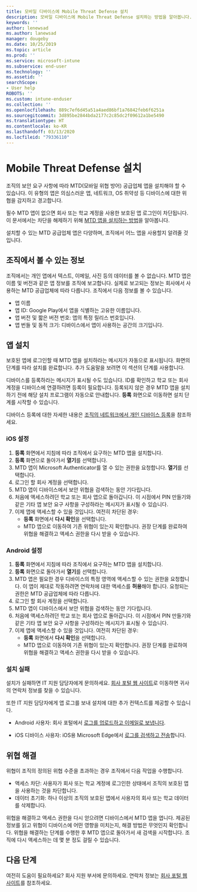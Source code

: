 ```yaml
---
title: 모바일 디바이스에 Mobile Threat Defense 설치
description: 모바일 디바이스에 Mobile Threat Defense 설치하는 방법을 알아봅니다.
keywords: ''
author: lenewsad
ms.author: lanewsad
manager: dougeby
ms.date: 10/25/2019
ms.topic: article
ms.prod: ''
ms.service: microsoft-intune
ms.subservice: end-user
ms.technology: ''
ms.assetid: ''
searchScope:
- User help
ROBOTS: ''
ms.custom: intune-enduser
ms.collection: ''
ms.openlocfilehash: 889c7ef6d45a51a4aed86bf1a76842feb6f6251a
ms.sourcegitcommit: 3d895be2844bda2177c2c85dc2f09612a1be5490
ms.translationtype: HT
ms.contentlocale: ko-KR
ms.lasthandoff: 03/13/2020
ms.locfileid: "79336110"
---
```

# <a name="install-mobile-threat-defense"></a>Mobile Threat Defense 설치   

조직의 보안 요구 사항에 따라 MTD(모바일 위협 방어) 공급업체 앱을 설치해야 할 수 있습니다. 이 유형의 앱은 의심스러운 앱, 네트워크, OS 취약성 등 디바이스에 대한 위협을 감지하고 경고합니다.  

필수 MTD 앱이 없으면 회사 또는 학교 계정을 사용한 보호된 앱 로그인이 차단됩니다. 이 문서에서는 차단을 해제하기 위해 [MTD 앱을 설치하는 방법](set-up-mobile-threat-defense.md#install-app)을 알아봅니다.  

설치할 수 있는 MTD 공급업체 앱은 다양하며, 조직에서 어느 앱을 사용할지 알려줄 것입니다. 


## <a name="information-your-organization-can-see"></a>조직에서 볼 수 있는 정보   

조직에서는 개인 앱에서 텍스트, 이메일, 사진 등의 데이터를 볼 수 없습니다. MTD 앱은 이름 및 버전과 같은 앱 정보를 조직에 보고합니다. 실제로 보고되는 정보는 회사에서 사용하는 MTD 공급업체에 따라 다릅니다. 조직에서 다음 정보를 볼 수 있습니다.   

* 앱 이름  
* 앱 ID: Google Play에서 앱을 식별하는 고유한 이름입니다.  
* 앱 버전 및 짧은 버전 번호: 앱의 특정 릴리스 번호입니다.  
* 앱 번들 및 동적 크기: 디바이스에서 앱이 사용하는 공간의 크기입니다. 


## <a name="install-app"></a>앱 설치    
보호된 앱에 로그인할 때 MTD 앱을 설치하라는 메시지가 자동으로 표시됩니다. 화면의 단계를 따라 설치를 완료합니다. 추가 도움말을 보려면 이 섹션의 단계를 사용합니다.  
 
디바이스를 등록하라는 메시지가 표시될 수도 있습니다. ID를 확인하고 학교 또는 회사 계정을 디바이스에 연결하려면 등록이 필요합니다. 등록되지 않은 경우 MTD 앱을 설치하기 전에 해당 설치 프로그램이 자동으로 안내합니다. **등록** 화면으로 이동하면 설치 단계를 시작할 수 있습니다.  

디바이스 등록에 대한 자세한 내용은 [조직의 네트워크에서 개인 디바이스 등록](https://docs.microsoft.com/azure/active-directory/user-help/user-help-register-device-on-network)을 참조하세요.  

### <a name="ios-setup"></a>iOS 설정  

1. **등록** 화면에서 지침에 따라 조직에서 요구하는 MTD 앱을 설치합니다.   
2. **등록** 화면으로 돌아가서 **열기**를 선택합니다.  
3. MTD 앱이 Microsoft Authenticator를 열 수 있는 권한을 요청합니다. **열기**를 선택합니다. 
4. 로그인 할 회사 계정을 선택합니다. 
5. MTD 앱이 디바이스에서 보안 위협을 검색하는 동안 기다립니다. 
6. 처음에 액세스하려던 학교 또는 회사 앱으로 돌아갑니다. 이 시점에서 PIN 만들기와 같은 기타 앱 보안 요구 사항을 구성하라는 메시지가 표시될 수 있습니다.   
7. 이제 앱에 액세스할 수 있을 것입니다. 여전히 차단된 경우:  
    * **등록** 화면에서 **다시 확인**을 선택합니다.  
    * MTD 앱으로 이동하여 기존 위협이 있는지 확인합니다. 권장 단계를 완료하여 위협을 해결하고 액세스 권한을 다시 받을 수 있습니다.    

### <a name="android-setup"></a>Android 설정 

1. **등록** 화면에서 지침에 따라 조직에서 요구하는 MTD 앱을 설치합니다.  
2. **등록** 화면으로 돌아가서 **열기**를 선택합니다.  
3. MTD 앱은 필요한 경우 디바이스의 특정 영역에 액세스할 수 있는 권한을 요청합니다. 이 앱이 제대로 작동하려면 연락처에 대한 액세스를 **허용**해야 합니다. 요청되는 권한은 MTD 공급업체에 따라 다릅니다.  
4. 로그인 할 회사 계정을 선택합니다.  
5. MTD 앱이 디바이스에서 보안 위협을 검색하는 동안 기다립니다.  
6. 처음에 액세스하려던 학교 또는 회사 앱으로 돌아갑니다. 이 시점에서 PIN 만들기와 같은 기타 앱 보안 요구 사항을 구성하라는 메시지가 표시될 수 있습니다.  
7. 이제 앱에 액세스할 수 있을 것입니다. 여전히 차단된 경우:  
    * **등록** 화면에서 **다시 확인**을 선택합니다.  
    * MTD 앱으로 이동하여 기존 위협이 있는지 확인합니다. 권장 단계를 완료하여 위협을 해결하고 액세스 권한을 다시 받을 수 있습니다.  

### <a name="installation-failed"></a>설치 실패  

설치가 실패하면 IT 지원 담당자에게 문의하세요. [회사 포털 웹 사이트](https://go.microsoft.com/fwlink/?linkid=2010980)로 이동하면 귀사의 연락처 정보를 찾을 수 있습니다.  

또한 IT 지원 담당자에게 앱 로그를 보내 설치에 대한 추가 컨텍스트를 제공할 수 있습니다.  
* Android 사용자: 회사 포털에서 [로그를 업로드하고 이메일로 보냅니다](https://docs.microsoft.com/user-help/send-logs-to-your-it-admin-by-email-android).   

* iOS 디바이스 사용자: iOS용 Microsoft Edge에서 [로그를 검색하고 전송](https://docs.microsoft.com/intune/apps/manage-microsoft-edge#use-microsoft-edge-on-ios-to-access-managed-app-logs)합니다.  

## <a name="resolve-a-threat"></a>위협 해결  
위협이 조직의 정의된 위협 수준을 초과하는 경우 조직에서 다음 작업을 수행합니다.  
   
* 액세스 차단: 사용자가 회사 또는 학교 계정에 로그인한 상태에서 조직의 보호된 앱을 사용하는 것을 차단합니다.  
* 데이터 초기화: 하나 이상의 조직의 보호된 앱에서 사용자의 회사 또는 학교 데이터를 삭제합니다.  

위협을 해결하고 액세스 권한을 다시 얻으려면 디바이스에서 MTD 앱을 엽니다. 제공된 정보를 읽고 위협이 디바이스에 어떤 영향을 미치는지, 해결 방법은 무엇인지 확인합니다. 위협을 해결하는 단계를 수행한 후 MTD 앱으로 돌아가서 새 검색을 시작합니다. 조직에 다시 액세스하는 데 몇 분 정도 걸릴 수 있습니다.  

## <a name="next-steps"></a>다음 단계  

여전히 도움이 필요하세요? 회사 지원 부서에 문의하세요. 연락처 정보는 [회사 포털 웹 사이트](https://go.microsoft.com/fwlink/?linkid=2010980)를 참조하세요.

